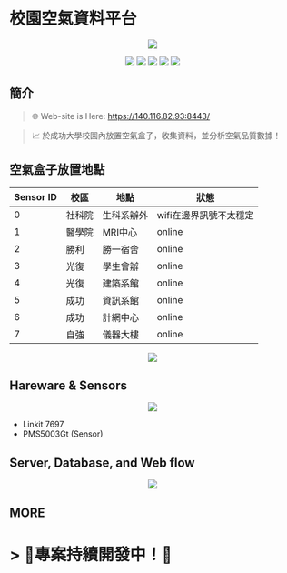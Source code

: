 # 校園空氣資料平台
<p align=center>
    <img src="https://i.imgur.com/cJPmJt1.jpg">
</p>

<p align=center>
    <a target="_blank" href="http://makeapullrequest.com" title="PRs Welcome"><img src="https://img.shields.io/badge/PRs-welcome-brightgreen.svg"></a>
    <a target="_blank" href="#" title="language count"><img src="https://img.shields.io/github/languages/count/lofoz/campus-air-quality-web?color=red"></a>
    <a target="_blank" href="#" title="top language"><img src="https://img.shields.io/github/languages/top/lofoz/campus-air-quality-web?color=purple"></a>
    <a target="_blank" href="https://opensource.org/licenses/MIT" title="License: MIT"><img src="https://img.shields.io/badge/License-MIT-green.svg"></a>
    <a target="_blank" href="#" title="repo size"><img src="https://img.shields.io/github/repo-size/lofoz/campus-air-quality-web"></a>

</p>

## 簡介

> 🌐 Web-site is Here: https://140.116.82.93:8443/


> 📈 於成功大學校園內放置空氣盒子，收集資料，並分析空氣品質數據！


## 空氣盒子放置地點
|Sensor ID|校區|地點|狀態|
|--------|---|--------|--------|
|0|社科院|生科系辦外|wifi在邊界訊號不太穩定|
|1|醫學院|MRI中心|online| 
|2|勝利|勝一宿舍|online|
|3|光復|學生會辦|online|
|4|光復|建築系館|online|
|5|成功|資訊系館|online|
|6|成功|計網中心|online|
|7|自強|儀器大樓|online|
<p align=center>
    <img src="https://i.imgur.com/4Vb9Ebr.jpg">
</p>


## Hareware & Sensors
<p align=center>
    <img src="https://i.imgur.com/ejECNKX.png">
</p>


*  Linkit 7697
*  PMS5003Gt (Sensor)

## Server, Database, and Web flow

<p align=center>
    <img src="https://i.imgur.com/lsbUyGT.png">
</p>

## MORE

# > **🚧專案持續開發中！🚧**

<!-- ## Responsive Design

**Responsive design** is implemented to make the website available on both desktop and mobile.

However, trying out the website on desktop is more recommended.
-->
